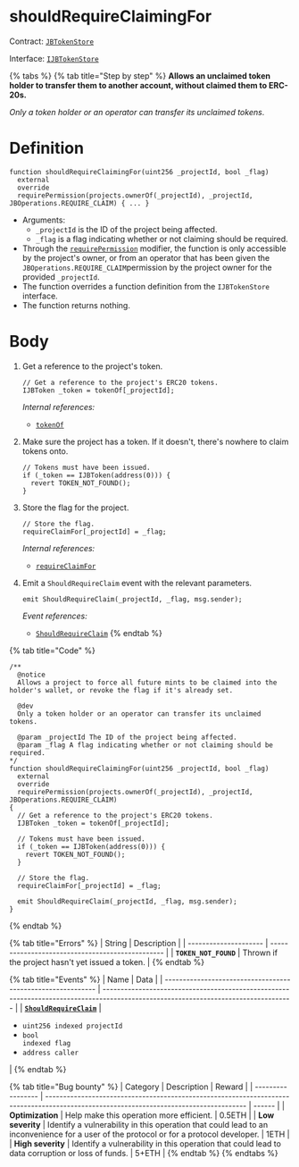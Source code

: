 # shouldRequireClaimingFor

Contract: [`JBTokenStore`](../)​‌

Interface: [`IJBTokenStore`](../../../interfaces/ijbtokenstore.md)

{% tabs %}
{% tab title="Step by step" %}
**Allows an unclaimed token holder to transfer them to another account, without claimed them to ERC-20s.**

_Only a token holder or an operator can transfer its unclaimed tokens_.

# Definition

```solidity
function shouldRequireClaimingFor(uint256 _projectId, bool _flag)
  external
  override
  requirePermission(projects.ownerOf(_projectId), _projectId, JBOperations.REQUIRE_CLAIM) { ... }
```

* Arguments:
  * `_projectId` is the ID of the project being affected.
  * `_flag` is a flag indicating whether or not claiming should be required.
* Through the [`requirePermission`](../../or-abstract/jboperatable/modifiers/requirepermission.md) modifier, the function is only accessible by the project's owner, or from an operator that has been given the `JBOperations.REQUIRE_CLAIM`permission by the project owner for the provided `_projectId`.
* The function overrides a function definition from the `IJBTokenStore` interface.
* The function returns nothing.

# Body

1.  Get a reference to the project's token.

    ```solidity
    // Get a reference to the project's ERC20 tokens.
    IJBToken _token = tokenOf[_projectId];
    ```

    _Internal references:_

    * [`tokenOf`](../properties/tokenof.md)
2.  Make sure the project has a token. If it doesn't, there's nowhere to claim tokens onto.

    ```solidity
    // Tokens must have been issued.
    if (_token == IJBToken(address(0))) {
      revert TOKEN_NOT_FOUND();
    }
    ```
3.  Store the flag for the project.

    ```solidity
    // Store the flag.
    requireClaimFor[_projectId] = _flag;
    ```

    _Internal references:_

    * [`requireClaimFor`](../properties/requireclaimfor.md)
4.  Emit a `ShouldRequireClaim` event with the relevant parameters.

    ```solidity
    emit ShouldRequireClaim(_projectId, _flag, msg.sender);
    ```

    _Event references:_

    * [`ShouldRequireClaim`](../events/shouldrequireclaim.md)
{% endtab %}

{% tab title="Code" %}
```solidity
/** 
  @notice 
  Allows a project to force all future mints to be claimed into the holder's wallet, or revoke the flag if it's already set.

  @dev
  Only a token holder or an operator can transfer its unclaimed tokens.

  @param _projectId The ID of the project being affected.
  @param _flag A flag indicating whether or not claiming should be required.
*/
function shouldRequireClaimingFor(uint256 _projectId, bool _flag)
  external
  override
  requirePermission(projects.ownerOf(_projectId), _projectId, JBOperations.REQUIRE_CLAIM)
{
  // Get a reference to the project's ERC20 tokens.
  IJBToken _token = tokenOf[_projectId];

  // Tokens must have been issued.
  if (_token == IJBToken(address(0))) {
    revert TOKEN_NOT_FOUND();
  }

  // Store the flag.
  requireClaimFor[_projectId] = _flag;

  emit ShouldRequireClaim(_projectId, _flag, msg.sender);
}
```
{% endtab %}

{% tab title="Errors" %}
| String                | Description                                      |
| --------------------- | ------------------------------------------------ |
| **`TOKEN_NOT_FOUND`** | Thrown if the project hasn't yet issued a token. |
{% endtab %}

{% tab title="Events" %}
| Name                                                        | Data                                                                                                                                |
| ----------------------------------------------------------- | ----------------------------------------------------------------------------------------------------------------------------------- |
| [**`ShouldRequireClaim`**](../events/shouldrequireclaim.md) | <ul><li><code>uint256 indexed projectId</code></li><li><code>bool indexed flag</code></li><li><code>address caller</code></li></ul> |
{% endtab %}

{% tab title="Bug bounty" %}
| Category          | Description                                                                                                                            | Reward |
| ----------------- | -------------------------------------------------------------------------------------------------------------------------------------- | ------ |
| **Optimization**  | Help make this operation more efficient.                                                                                               | 0.5ETH |
| **Low severity**  | Identify a vulnerability in this operation that could lead to an inconvenience for a user of the protocol or for a protocol developer. | 1ETH   |
| **High severity** | Identify a vulnerability in this operation that could lead to data corruption or loss of funds.                                        | 5+ETH  |
{% endtab %}
{% endtabs %}
